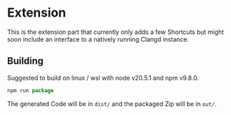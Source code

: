 # Extension

This is the extension part that currently only adds a few Shortcuts but might soon include an interface to a natively running Clangd instance.

## Building
Suggested to build on linux / wsl with node v20.5.1 and npm v9.8.0.
```js
npm run package
```

The generated Code will be in `dist/` and the packaged Zip will be in `out/`.